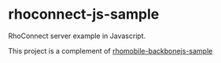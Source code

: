 rhoconnect-js-sample
====================

RhoConnect server example in Javascript.

This project is a complement of [rhomobile-backbonejs-sample](https://github.com/javiermolina1234/rhomobile-backbonejs-sample)
